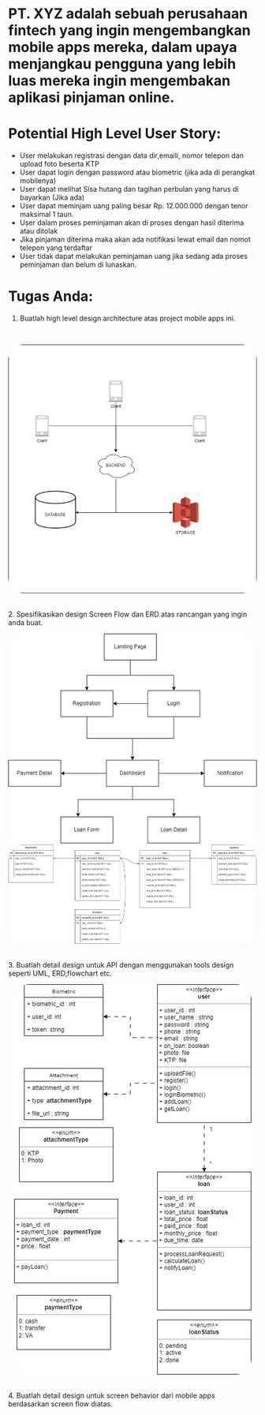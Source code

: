 # PT. XYZ adalah sebuah perusahaan fintech yang ingin mengembangkan mobile apps mereka, dalam upaya menjangkau pengguna yang lebih luas mereka ingin mengembakan aplikasi pinjaman online.

# Potential High Level User Story:

-   User melakukan registrasi dengan data dir,emaili, nomor telepon dan upload foto beserta KTP
-   User dapat login dengan password atau biometric (jika ada di perangkat mobilenya)
-   User dapat melihat Sisa hutang dan tagihan perbulan yang harus di bayarkan (Jika ada)
-   User dapat meminjam uang paling besar Rp. 12.000.000 dengan tenor maksimal 1 taun.
-   User dalam proses peminjaman akan di proses dengan hasil diterima atau ditolak
-   Jika pinjaman diterima maka akan ada notifikasi lewat email dan nomot telepon yang terdaftar
-   User tidak dapat melakukan peminjaman uang jika sedang ada proses peminjaman dan belum di lunaskan.

# Tugas Anda:

1. Buatlah high level design architecture atas project mobile apps ini.
</br>
<p align="center">
  <img style = "border-radius: 30px;" src="https://github.com/kemalyusuke/mandiri-sa-2023/blob/main/answers/ERD%20Mandiri%20Test-HIgh%20Level%20Design.jpg?raw=true">
</p>
</br>
2. Spesifikasikan design Screen Flow dan ERD atas rancangan yang ingin anda buat.
</br>
<p align="center">
  <img style = "border-radius: 30px;" src="https://github.com/kemalyusuke/mandiri-sa-2023/blob/main/answers/ERD%20Mandiri%20Test-Simple%20Screen%20FLow.jpg?raw=true">
  <img style = "border-radius: 30px;" src="https://github.com/kemalyusuke/mandiri-sa-2023/blob/main/answers/ERD%20Mandiri%20Test-ERD.jpg?raw=true">
</p>
</br>
3. Buatlah detail design untuk API dengan menggunakan tools design seperti UML, ERD,flowchart etc.
</br>
<p align="center">
  <img style = "border-radius: 30px;" src="https://github.com/kemalyusuke/mandiri-sa-2023/blob/main/answers/ERD%20Mandiri%20Test-UML.jpg?raw=true">
</p>
</br>
4. Buatlah detail design untuk screen behavior dari mobile apps berdasarkan screen flow diatas.
